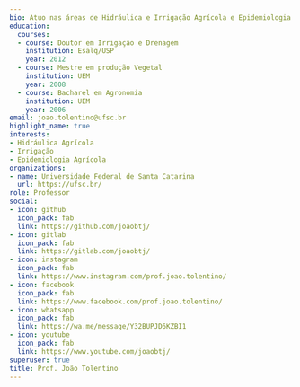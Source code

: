 ```yaml
---
bio: Atuo nas áreas de Hidráulica e Irrigação Agrícola e Epidemiologia Agrícola.
education:
  courses:
  - course: Doutor em Irrigação e Drenagem
    institution: Esalq/USP
    year: 2012
  - course: Mestre em produção Vegetal
    institution: UEM
    year: 2008
  - course: Bacharel em Agronomia
    institution: UEM
    year: 2006
email: joao.tolentino@ufsc.br
highlight_name: true
interests:
- Hidráulica Agrícola
- Irrigação
- Epidemiologia Agrícola
organizations:
- name: Universidade Federal de Santa Catarina
  url: https://ufsc.br/
role: Professor
social:
- icon: github
  icon_pack: fab
  link: https://github.com/joaobtj/
- icon: gitlab
  icon_pack: fab
  link: https://gitlab.com/joaobtj/
- icon: instagram
  icon_pack: fab
  link: https://www.instagram.com/prof.joao.tolentino/
- icon: facebook
  icon_pack: fab
  link: https://www.facebook.com/prof.joao.tolentino/
- icon: whatsapp
  icon_pack: fab
  link: https://wa.me/message/Y32BUPJD6KZBI1
- icon: youtube
  icon_pack: fab
  link: https://www.youtube.com/joaobtj/
superuser: true
title: Prof. João Tolentino
---
```


